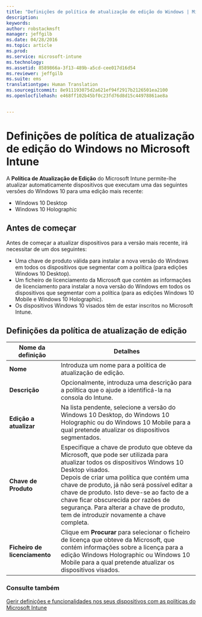 ```yaml
---
title: "Definições de política de atualização de edição do Windows | Microsoft Intune"
description: 
keywords: 
author: robstackmsft
manager: jeffgilb
ms.date: 04/28/2016
ms.topic: article
ms.prod: 
ms.service: microsoft-intune
ms.technology: 
ms.assetid: 8589866a-3f13-489b-a5cd-cee017d16d54
ms.reviewer: jeffgilb
ms.suite: ems
translationtype: Human Translation
ms.sourcegitcommit: 8e911193075d2a621ef94f2917b2126501ea2100
ms.openlocfilehash: e468ff102b45bf0c23fd76d8d15c44978861ae8a


---
```


# Definições de política de atualização de edição do Windows no Microsoft Intune
A **Política de Atualização de Edição** do Microsoft Intune permite-lhe atualizar automaticamente dispositivos que executam uma das seguintes versões do Windows 10 para uma edição mais recente:
* Windows 10 Desktop
* Windows 10 Holographic

## Antes de começar
Antes de começar a atualizar dispositivos para a versão mais recente, irá necessitar de um dos seguintes:
* Uma chave de produto válida para instalar a nova versão do Windows em todos os dispositivos que segmentar com a política (para edições Windows 10 Desktop).
* Um ficheiro de licenciamento da Microsoft que contém as informações de licenciamento para instalar a nova versão do Windows em todos os dispositivos que segmentar com a política (para as edições Windows 10 Mobile e Windows 10 Holographic).
* Os dispositivos Windows 10 visados têm de estar inscritos no Microsoft Intune.

## Definições da política de atualização de edição

|Nome da definição|Detalhes|
|-|-|
|**Nome**|Introduza um nome para a política de atualização de edição.|
|**Descrição**|Opcionalmente, introduza uma descrição para a política que o ajude a identificá-la na consola do Intune.
|**Edição a atualizar**|Na lista pendente, selecione a versão do Windows 10 Desktop, do Windows 10 Holographic ou do Windows 10 Mobile para a qual pretende atualizar os dispositivos segmentados.
|**Chave de Produto**|Especifique a chave de produto que obteve da Microsoft, que pode ser utilizada para atualizar todos os dispositivos Windows 10 Desktop visados.<br>Depois de criar uma política que contém uma chave de produto, já não será possível editar a chave de produto. Isto deve-se ao facto de a chave ficar obscurecida por razões de segurança. Para alterar a chave de produto, tem de introduzir novamente a chave completa.
|**Ficheiro de licenciamento**|Clique em **Procurar** para selecionar o ficheiro de licença que obteve da Microsoft, que contém informações sobre a licença para a edição Windows Holographic ou Windows 10 Mobile para a qual pretende atualizar os dispositivos visados.

### Consulte também
[Gerir definições e funcionalidades nos seus dispositivos com as políticas do Microsoft Intune](manage-settings-and-features-on-your-devices-with-microsoft-intune-policies.md)


<!--HONumber=Jun16_HO4-->


